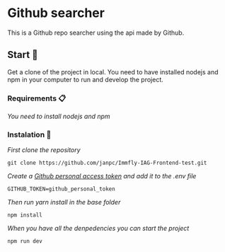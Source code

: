 # Github searcher

This is a Github repo searcher using the api made by Github.

## Start 🚀

Get a clone of the project in local. You need to have installed nodejs and npm
in your computer to run and develop the project.


### Requirements 📋

_You need to install nodejs and npm_


### Instalation 🔧

_First clone the repository_

```
git clone https://github.com/janpc/Immfly-IAG-Frontend-test.git
```

_Create a [Github personal access token](https://docs.github.com/en/authentication/keeping-your-account-and-data-secure/creating-a-personal-access-token) and add it to the .env file_

```
GITHUB_TOKEN=github_personal_token
```

_Then run yarn install in the base folder_

```
npm install
```

_When you have all the denpedencies you can start the project_

```
npm run dev
```
